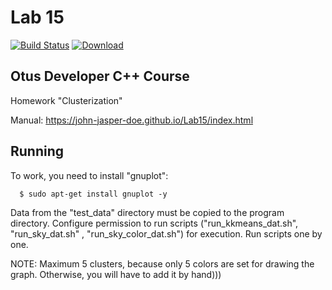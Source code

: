 # Lab 15
[![Build Status](https://travis-ci.org/John-Jasper-Doe/Lab15.svg?branch=master)](https://travis-ci.org/John-Jasper-Doe/Lab15)
[ ![Download](https://api.bintray.com/packages/john-jasper-doe/otus-cpp/homeworks/images/download.svg?version=kkmeans) ](https://bintray.com/john-jasper-doe/otus-cpp/homeworks/kkmeans/link)


## Otus Developer C++ Course
Homework "Clusterization"

Manual: https://john-jasper-doe.github.io/Lab15/index.html


## Running
To work, you need to install "gnuplot":

      $ sudo apt-get install gnuplot -y

Data from the "test_data" directory must be copied to the program directory. Configure permission to run scripts ("run_kkmeans_dat.sh", "run_sky_dat.sh" , "run_sky_color_dat.sh") for execution. Run scripts one by one.

NOTE: Maximum 5 clusters, because only 5 colors are set for drawing the graph. Otherwise, you will have to add it by hand)))
